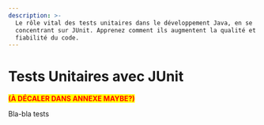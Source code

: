 ```yaml
---
description: >-
  Le rôle vital des tests unitaires dans le développement Java, en se
  concentrant sur JUnit. Apprenez comment ils augmentent la qualité et la
  fiabilité du code.
---
```


# Tests Unitaires avec JUnit

<mark style="color:red;">**(À DÉCALER DANS ANNEXE MAYBE?)**</mark>

Bla-bla tests



